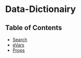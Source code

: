 # Data-Dictionairy
## Table of Contents
- [Search](./search.html)
- [eVars](./eVars.md)
- [Props](./props.md)

